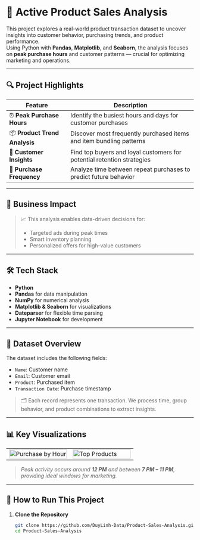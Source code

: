 # 🛒 Active Product Sales Analysis

This project explores a real-world product transaction dataset to uncover insights into customer behavior, purchasing trends, and product performance.  
Using Python with **Pandas**, **Matplotlib**, and **Seaborn**, the analysis focuses on **peak purchase hours** and customer patterns — crucial for optimizing marketing and operations.

---

## 🔍 Project Highlights

| Feature                          | Description                                                                 |
|----------------------------------|-----------------------------------------------------------------------------|
| ⏰ **Peak Purchase Hours**       | Identify the busiest hours and days for customer purchases                 |
| 📦 **Product Trend Analysis**    | Discover most frequently purchased items and item bundling patterns        |
| 👤 **Customer Insights**         | Find top buyers and loyal customers for potential retention strategies     |
| 🔁 **Purchase Frequency**        | Analyze time between repeat purchases to predict future behavior           |

---

## 💼 Business Impact

> 📈 This analysis enables data-driven decisions for:
> - Targeted ads during peak times
> - Smart inventory planning
> - Personalized offers for high-value customers

---

## 🛠️ Tech Stack

- **Python**
- **Pandas** for data manipulation  
- **NumPy** for numerical analysis  
- **Matplotlib & Seaborn** for visualizations  
- **Dateparser** for flexible time parsing  
- **Jupyter Notebook** for development

---

## 💾 Dataset Overview

The dataset includes the following fields:
- `Name`: Customer name  
- `Email`: Customer email  
- `Product`: Purchased item  
- `Transaction Date`: Purchase timestamp

> 🗂 Each record represents one transaction. We process time, group behavior, and product combinations to extract insights.

---

## 📊 Key Visualizations

<table>
  <tr>
    <td width="50%">
      <img src="https://raw.githubusercontent.com/DuyLinh-Data/Data-Portfolio/main/images/purchase_by_hour.png" alt="Purchase by Hour" width="100%">
    </td>
    <td width="50%">
      <img src="https://raw.githubusercontent.com/DuyLinh-Data/Data-Portfolio/main/images/top_products.png" alt="Top Products" width="100%">
    </td>
  </tr>
</table>

> *Peak activity occurs around **12 PM** and between **7 PM – 11 PM**, providing ideal windows for marketing.*

---

## 🚀 How to Run This Project

1. **Clone the Repository**
   ```bash
   git clone https://github.com/DuyLinh-Data/Product-Sales-Analysis.git
   cd Product-Sales-Analysis

